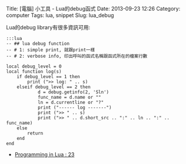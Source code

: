 Title: [電腦] 小工具 - Lua的debug函式
Date: 2013-09-23 12:26
Category: computer
Tags: lua, snippet
Slug: lua_debug

Lua的debug library有很多資訊可用:

    :::lua
    -- ## lua debug function
    -- # 1: simple print, 就跟print一樣
    -- # 2: verbose info, 印出呼叫的函式名稱跟函式所在的檔案行數
    
    local debug_level = 0 
    local function log(s)
        if debug_level == 1 then
            print (">> log: " .. s)
        elseif debug_level == 2 then
                d = debug.getinfo(2, 'Sln')
                func_name = d.name or ""
                ln = d.currentline or "?"
                print ("------ log -------")
                print (">> " .. s)
                print (">> " .. d.short_src .. ":" .. ln .. ":" .. func_name)
        else
            return
        end
    end


* [Programming in Lua : 23](http://www.lua.org/pil/23.html)

